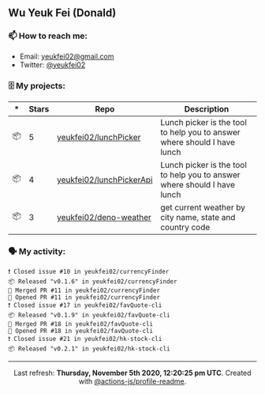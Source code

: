 ## Wu Yeuk Fei (Donald)

### 📫 How to reach me:

- Email: [yeukfei02@gmail.com](yeukfei02@gmail.com)
- Twitter: [@yeukfei02](https://twitter.com/yeukfei02)

### 🗄 My projects:

|*|Stars|Repo|Description|
|---|---|---|---|
| 📦 | 5 | [yeukfei02/lunchPicker](https://github.com/yeukfei02/lunchPicker) | Lunch picker is the tool to help you to answer where should I have lunch |
| 📦 | 4 | [yeukfei02/lunchPickerApi](https://github.com/yeukfei02/lunchPickerApi) | Lunch picker is the tool to help you to answer where should I have lunch |
| 📦 | 3 | [yeukfei02/deno-weather](https://github.com/yeukfei02/deno-weather) | get current weather by city name, state and country code |

### 🗣 My activity:

```
❗️ Closed issue #10 in yeukfei02/currencyFinder
📦 Released "v0.1.6" in yeukfei02/currencyFinder
🎉 Merged PR #11 in yeukfei02/currencyFinder
💪 Opened PR #11 in yeukfei02/currencyFinder
❗️ Closed issue #17 in yeukfei02/favQuote-cli
📦 Released "v0.1.9" in yeukfei02/favQuote-cli
🎉 Merged PR #18 in yeukfei02/favQuote-cli
💪 Opened PR #18 in yeukfei02/favQuote-cli
❗️ Closed issue #21 in yeukfei02/hk-stock-cli
📦 Released "v0.2.1" in yeukfei02/hk-stock-cli
```

<!-- <img src="https://github-readme-stats.vercel.app/api?username=yeukfei02&show_icons=true&count_private=true&theme=radical" />

<img src="https://github-readme-stats.vercel.app/api/top-langs/?username=yeukfei02&theme=radical" /> -->

---

<p align="center">Last refresh: <b>Thursday, November 5th 2020, 12:20:25 pm UTC</b>. Created with <a href=https://github.com/marketplace/actions/profile-readme>@actions-js/profile-readme</a>.</p>

